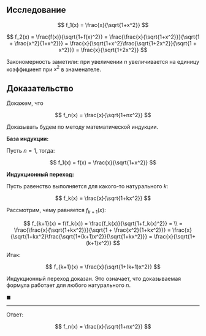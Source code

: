 ## Исследование

$$ f_1(x) = \frac{x}{\sqrt{1+x^2}} $$

$$ f_2(x) = \frac{f(x)}{\sqrt{1+f(x)^2}} = \frac{\frac{x}{\sqrt{1+x^2}}}{\sqrt{1 + \frac{x^2}{1+x^2}}} = \frac{x}{\sqrt{1+x^2}\frac{\sqrt{1+2x^2}}{\sqrt{1 + x^2}}} = \frac{x}{\sqrt{1+2x^2}} $$

Закономерность заметили: при увеличении $n$ увеличивается на единицу коэффициент при $x^2$ в знаменателе.

## Доказательство

Докажем, что

$$ f_n(x) = \frac{x}{\sqrt{1+nx^2}} $$

Доказывать будем по методу математической индукции.

**База индукции:**

Пусть $n=1$, тогда:

$$ f_1(x) = f(x) = \frac{x}{\sqrt{1+x^2}} $$

**Индукционный переход:**

Пусть равенство выполняется для какого-то натурального $k$:

$$ f_k(x) = \frac{x}{\sqrt{1+kx^2}} $$

Рассмотрим, чему равняется $f_{k+1}(x)$:

$$ f_{k+1}(x) = f(f_k(x)) = \frac{f_k(x)}{\sqrt{1+f_k(x)^2}} = \\ = \frac{\frac{x}{\sqrt{1+kx^2}}}{\sqrt{1 + \frac{x^2}{1+kx^2}}} = \frac{x}{\sqrt{1+kx^2}\frac{\sqrt{1+(k+1)x^2}}{\sqrt{1+kx^2}}} = \frac{x}{\sqrt{1+(k+1)x^2}} $$

Итак:

$$ f_{k+1}(x) = \frac{x}{\sqrt{1+(k+1)x^2}} $$

Индукционный переход доказан. Это означает, что доказываемая формула работает для любого натурального $n$.

$\blacksquare$

---

Ответ:

$$ f_n(x) = \frac{x}{\sqrt{1+nx^2}} $$